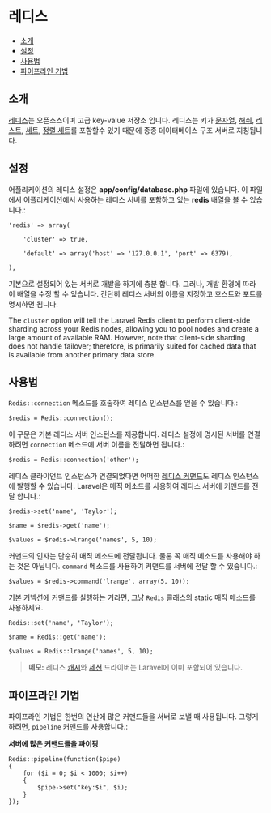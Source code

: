 # 레디스

- [소개](#introduction)
- [설정](#configuration)
- [사용법](#usage)
- [파이프라인 기법](#pipelining)

<a name="introduction"></a>
## 소개

[레디스](http://redis.io)는 오픈소스이며 고급 key-value 저장소 입니다. 레디스는 키가 [문자열](http://redis.io/topics/data-types#strings), [해쉬](http://redis.io/topics/data-types#hashes), [리스트](http://redis.io/topics/data-types#lists), [세트](http://redis.io/topics/data-types#sets), [정렬 세트](http://redis.io/topics/data-types#sorted-sets)를 포함할수 있기 때문에 종종 데이터베이스 구조 서버로 지칭됩니다.

<a name="configuration"></a>
## 설정

어플리케이션의 레디스 설정은 **app/config/database.php** 파일에 있습니다. 이 파일에서 어플리케이션에서 사용하는 레디스 서버를 포함하고 있는 **redis** 배열을 볼 수 있습니다.:

    'redis' => array(

		'cluster' => true,
  
  		'default' => array('host' => '127.0.0.1', 'port' => 6379),
  
  	),

기본으로 설정되어 있는 서버로 개발을 하기에 충분 합니다. 그러나, 개발 환경에 따라 이 배열을 수정 할 수 있습니다. 간단히 레디스 서버의 이름을 지정하고 호스트와 포트를 명시하면 됩니다.

The `cluster` option will tell the Laravel Redis client to perform client-side sharding across your Redis nodes, allowing you to pool nodes and create a large amount of available RAM. However, note that client-side sharding does not handle failover; therefore, is primarily suited for cached data that is available from another primary data store.

<a name="usage"></a>
## 사용법

`Redis::connection` 메소드를 호출하여 레디스 인스턴스를 얻을 수 있습니다.:

	$redis = Redis::connection();

이 구문은 기본 레디스 서버 인스턴스를 제공합니다. 레디스 설정에 명시된 서버를 연결하려면 `connection` 메소드에 서버 이름을 전달하면 됩니다.:

	$redis = Redis::connection('other');

레디스 클라이언트 인스턴스가 연결되었다면 어떠한 [레디스 커맨드](http://redis.io/commands)도 레디스 인스턴스에 발행할 수 있습니다. Laravel은 매직 메소드를 사용하여 레디스 서버에 커맨드를 전달 합니다.:

	$redis->set('name', 'Taylor');

	$name = $redis->get('name');

	$values = $redis->lrange('names', 5, 10);

커맨드의 인자는 단순히 매직 메소드에 전달됩니다. 물론 꼭 매직 메소드를 사용해야 하는 것은 아닙니다. `command` 메소드를 사용하여 커맨드를 서버에 전달 할 수 있습니다.:

	$values = $redis->command('lrange', array(5, 10));

기본 커넥션에 커맨드를 실행하는 거라면, 그냥 `Redis` 클래스의 static 매직 메소드를 사용하세요.

	Redis::set('name', 'Taylor');

	$name = Redis::get('name');

	$values = Redis::lrange('names', 5, 10);

> **메모:** 레디스 [캐시](/docs/cache)와 [세션](/docs/session) 드라이버는 Laravel에 이미 포함되어 있습니다.

<a name="pipelining"></a>
## 파이프라인 기법

파이프라인 기법은 한번의 연산에 많은 커맨드들을 서버로 보낼 때 사용됩니다. 그렇게 하려면, `pipeline` 커맨드를 사용합니다.:

**서버에 많은 커맨드들을 파이핑**

	Redis::pipeline(function($pipe)
	{
		for ($i = 0; $i < 1000; $i++)
		{
			$pipe->set("key:$i", $i);
		}
	});
